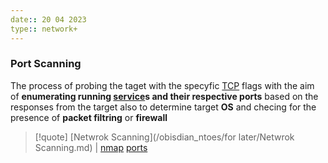```yaml
---
date:: 20 04 2023
type:: network+
---
```

### Port Scanning 
The process of probing the taget with the specyfic [TCP](/obisdian_ntoes/notes_obsidian/ZPythonref/DjangoFramework/Network+/Ref_OSI/TCP.md) flags with the aim of **enumerating running [service](/obisdian_ntoes/notes_obsidian/Linux/service.md)s and their respective ports** based on the responses from the target also to determine target **OS** and checing for the presence of **packet filtring** or **firewall**  

>[!quote] [Netwrok Scanning](/obisdian_ntoes/for later/Netwrok Scanning.md) | [nmap](/obisdian_ntoes/notes_obsidian/Linux/nmap.md) [ports](/ports/ports.md)